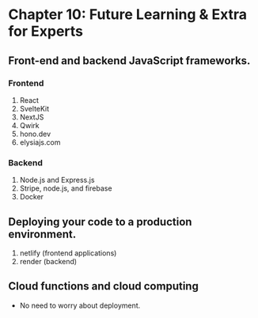 # Chapter 10: Future Learning & Extra for Experts

## Front-end and backend JavaScript frameworks.

### Frontend

1. React
2. SvelteKit
3. NextJS
4. Qwirk
5. hono.dev
6. elysiajs.com

### Backend

1. Node.js and Express.js
2. Stripe, node.js, and firebase
3. Docker

## Deploying your code to a production environment.

1. netlify (frontend applications)
2. render (backend)

## Cloud functions and cloud computing

- No need to worry about deployment.